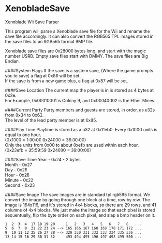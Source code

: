 # XenobladeSave
Xenoblade Wii Save Parser 

This program will parse a Xenoblade save file for the Wii and rename the save
file accordingly. It can also convert the RGB565 TPL images stored in the save files
to an RGB565 format BMP file.

Xenoblade save files are 0x28000 bytes long, and start with the magic number
USRD. Empty save files start with DMMY. The save files are Big Endian.

####System Flags
If the save is a system save, (Where the game prompts you to save) a flag at
0x86 will be set.  
If the save is from a new game plus, a flag at 0x87 will be set.

####Save Location
The current map the player is in is stored as 4 bytes at 0x2e.  
For Example, 0x00010001 is Colony 9, and 0x00040002 is the Ether Mines.



####Current Party
Party members and guests are stored, in order, as u32s from 0x34 to 0x63.  
The level of the lead party member is at 0x85.

####Play Time
Playtime is stored as a u32 at 0x11eb0. Every 0x1000 units is equal to one
hour.  
(0x1000 = 1:00:00 0x24000 = 36:00:00)  
Only the units from 0x00 to about 0xefb are used within each hour.  
(0x23efb = 35:59:59 0x24000 = 36:00:00)

####Save Time
Year - 0x24 - 2 bytes  
Month - 0x27  
Day - 0x29  
Hour - 0x28  
Minute - 0x22  
Second - 0x23  

####Save Image
The save images are in standard tpl rgb565 format.
We convert the image by going through one block at a time, row
by row. The image is 164x116, and it's stored in 4x4 blocks, so there
are 29 rows, and 41 columns of 4x4 blocks. We just make the image so
that each pixel is stored sequentually, flip the byte order on each
pixel, and slap a bmp header on it.

    1  2  3  4  17 18 19 20     1   2   3   4   5   6   7   8   ...
    5  6  7  8  21 22 23 24 --> 165 166 167 168 169 170 171 172 ...
    9  10 11 12 25 26 27 28 --> 329 330 331 332 333 334 335 336 ...
    13 14 15 16 29 30 31 32     493 494 495 496 497 498 499 500 ...
